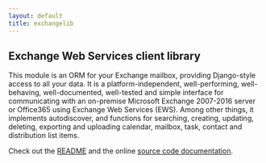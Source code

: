 ```yaml
---
layout: default
title: exchangelib
---
```


## Exchange Web Services client library

This module is an ORM for your Exchange mailbox, providing Django-style access to all your data. It is a
platform-independent, well-performing, well-behaving, well-documented, well-tested and simple interface for
communicating with an on-premise Microsoft Exchange 2007-2016 server or Office365 using Exchange Web Services
(EWS). Among other things, it implements autodiscover, and functions for searching, creating, updating, deleting,
exporting and uploading calendar, mailbox, task, contact and distribution list items.


Check out the [README](https://github.com/ecederstrand/exchangelib/blob/master/README.md) and the online
[source code documentation](https://ecederstrand.github.io/exchangelib/exchangelib/).
